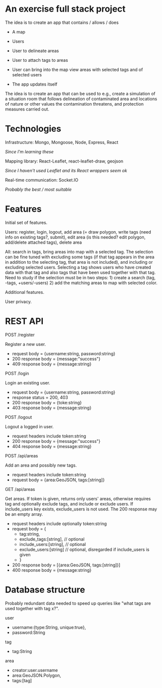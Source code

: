 # An exercise full stack project

The idea is to create an app that contains / allows / does

* A map

* Users

* User to delineate areas

* User to attach tags to areas

* User can bring into the map view areas with selected tags and of selected users

* The app updates itself

The idea is to create an app that can be used to e.g., create a
simulation of a situation room that follows delineation of
contaminated area and locations of nature or other values the
contamination threatens, and protection measures carried out.

# Technologies

Infrastructure: Mongo, Mongoose, Node, Express, React

*Since I'm learning these*

Mapping library: React-Leaflet, react-leaflet-draw, geojson

*Since I haven't used Leaflet and its React wrappers seem ok*

Real-time communication: Socket.IO

*Probably the best / most suitable*

# Features

Initial set of features.

Users: register, login, logout, add area (= draw polygon, write tags
(need info on existing tags?, submit), edit area (is this needed? edit
polygon, add/delete attached tags), delete area

All: search in tags, bring areas into map with a selected tag. The
selection can be fine tuned with excluding some tags (if that tag
appears in the area in addition to the selecting tag, that area is not
included), and including or excluding selected users. Selecting a tag
shows users who have created data with that tag and also tags that
have been used together with that tag. Need to study if the selection
must be in two steps: 1) create a search (tag, -tags, +users/-users)
2) add the matching areas to map with selected color.

Additional features.

User privacy.

# REST API

POST /register

Register a new user.

* request body = {username:string, password:string}
* 200 response body = {message:"success"}
* 409 response body = {message:string}

POST /login

Login an existing user.

* request body = {username:string, password:string}
* response status = 200, 403
* 200 response body = {toke:string}
* 403 response body = {message:string}

POST /logout

Logout a logged in user.

* request headers include token:string
* 200 response body = {message:"success"}
* 404 response body = {message:string}

POST /api/areas

Add an area and possibly new tags.

* request headers include token:string
* request body = {area:GeoJSON, tags:[string]}

GET /api/areas

Get areas. If token is given, returns only users' areas, otherwise
requires tag and optionally exclude tags, and include or exclude
users. If include_users key exists, exclude_users is not used. The 200
response may be an empty array.

* request headers include optionally token:string
* request body = {
  * tag:string,
  * exclude_tags:[string], // optional
  * include_users:[string], // optional
  * exclude_users:[string] // optional, disregarded if include_users is given
  * }
* 200 response body = [{area:GeoJSON, tags:[string]}]
* 400 response body = {message:string}

# Database structure

Probably redundant data needed to speed up queries like "what tags are
used together with tag x?".

user

* username:{type:String, unique:true},
* password:String

tag

* tag:String

area

* creator:user.username
* area:GeoJSON.Polygon,
* tags:[tag]
